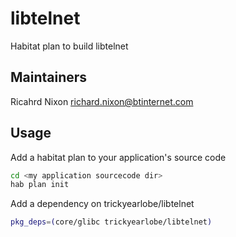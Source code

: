 # libtelnet

Habitat plan to build libtelnet

## Maintainers

Ricahrd Nixon <richard.nixon@btinternet.com>

## Usage

Add a habitat plan to your application's source code

``` bash
cd <my application sourcecode dir>
hab plan init
```

Add a dependency on trickyearlobe/libtelnet

``` bash
pkg_deps=(core/glibc trickyearlobe/libtelnet)
```
